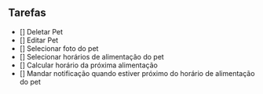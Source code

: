 ## Tarefas

- [] Deletar Pet
- [] Editar Pet
- [] Selecionar foto do pet
- [] Selecionar horários de alimentação do pet
- [] Calcular horário da próxima alimentação
- [] Mandar notificação quando estiver próximo do horário de alimentação do pet
